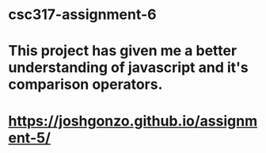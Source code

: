 # csc317-assignment-6

# This project has given me a better understanding of javascript and it's comparison operators.

# https://joshgonzo.github.io/assignment-5/
